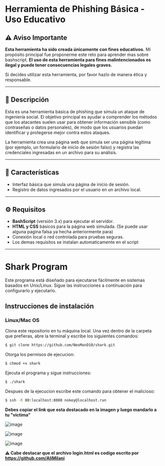 # Herramienta de Phishing Básica - Uso Educativo

## ⚠️ Aviso Importante

**Esta herramienta ha sido creada únicamente con fines educativos.** Mi propósito principal fue proponerme este reto para aprender mas sobre bashscript. **El uso de esta herramienta para fines malintencionados es ilegal y puede tener consecuencias legales graves.**

Si decides utilizar esta herramienta, por favor hazlo de manera ética y responsable.

---

## 📖 Descripción

Esta es una herramienta básica de phishing que simula un ataque de ingeniería social. El objetivo principal es ayudar a comprender los métodos que los atacantes suelen usar para obtener información sensible (como contraseñas o datos personales), de modo que los usuarios puedan identificar y protegerse mejor contra estos ataques.

La herramienta crea una página web que simula ser una página legítima (por ejemplo, un formulario de inicio de sesión falso) y registra las credenciales ingresadas en un archivo para su análisis.

---

## 🚀 Características

- Interfaz básica que simula una página de inicio de sesión.
- Registro de datos ingresados por el usuario en un archivo local.

---

## ⚙️ Requisitos

- **BashScript** (versión 3.x) para ejecutar el servidor.
- **HTML y CSS** básicos para la página web simulada. (Se puede usar alguna pagina falsa ya hecha anteriormente para)
- Conexión local o red controlada para pruebas seguras.
- Los demas requisitos se instalan automaticamente en el script

---

# Shark Program

Este programa está diseñado para ejecutarse fácilmente en sistemas basados en Unix/Linux. Sigue las instrucciones a continuación para configurarlo y ejecutarlo.

## Instrucciones de instalación

### Linux/Mac OS

Clona este repositorio en tu máquina local. Una vez dentro de la carpeta que prefieras, abre la terminal y escribe los siguientes comandos:

```bash
$ git clone https://github.com/NeoManD10/shark.git
```
Otorga los permisos de ejecucion:
```bash
$ chmod +x shark
```
Ejecuta el programa y sigue instrucciones:
```bash
$ ./shark
```
Despues de la ejecucion escribe este comando para obtener el malicioso: 
```bash
$ ssh -R 80:localhost:8080 nokey@localhost.run
```
**Debes copiar el link que esta destacado en la imagen y luego mandarlo a tu "victima"**

![image](https://github.com/user-attachments/assets/53c0318e-d9ae-4a30-bf50-73512143bb9f)

![image](https://github.com/user-attachments/assets/f99bb5f0-d449-4844-90a7-aa7aa8c85ff4)

![image](https://github.com/user-attachments/assets/e00d6dd9-67ee-4405-b0bf-4ba56566b3c9)


**⚠️ Cabe destacar que el archivo login.html es codigo escrito por https://github.com/AliMilani**

